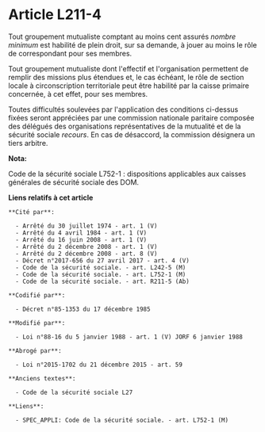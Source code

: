 # Article L211-4

Tout groupement mutualiste comptant au moins cent assurés *nombre minimum* est habilité de plein droit, sur sa demande, à
jouer au moins le rôle de correspondant pour ses membres. 

Tout groupement mutualiste dont l'effectif et l'organisation permettent de remplir des missions plus étendues et, le cas
échéant, le rôle de section locale à circonscription territoriale peut être habilité par la caisse primaire concernée, à cet
effet, pour ses membres. 

Toutes difficultés soulevées par l'application des conditions ci-dessus fixées seront appréciées par une commission nationale
paritaire composée des délégués des organisations représentatives de la mutualité et de la sécurité sociale *recours*. En cas
de désaccord, la commission désignera un tiers arbitre.

**Nota:**

Code de la sécurité sociale L752-1 : dispositions applicables aux caisses générales de sécurité sociale des DOM.

**Liens relatifs à cet article**

	**Cité par**:

	  - Arrêté du 30 juillet 1974 - art. 1 (V)
	  - Arrêté du 4 avril 1984 - art. 1 (V)
	  - Arrêté du 16 juin 2008 - art. 1 (V)
	  - Arrêté du 2 décembre 2008 - art. 1 (V)
	  - Arrêté du 2 décembre 2008 - art. 8 (V)
	  - Décret n°2017-656 du 27 avril 2017 - art. 4 (V)
	  - Code de la sécurité sociale. - art. L242-5 (M)
	  - Code de la sécurité sociale. - art. L752-1 (M)
	  - Code de la sécurité sociale. - art. R211-5 (Ab)

	**Codifié par**:

	  - Décret n°85-1353 du 17 décembre 1985

	**Modifié par**:

	  - Loi n°88-16 du 5 janvier 1988 - art. 1 (V) JORF 6 janvier 1988

	**Abrogé par**:

	  - Loi n°2015-1702 du 21 décembre 2015 - art. 59

	**Anciens textes**:

	  - Code de la sécurité sociale L27

	**Liens**:

	  - SPEC_APPLI: Code de la sécurité sociale. - art. L752-1 (M)
